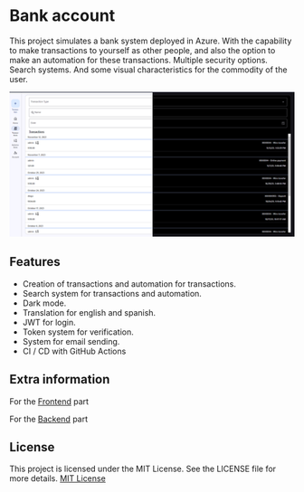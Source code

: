 # Bank account
This project simulates a bank system deployed in Azure.
With the capability to make transactions to yourself as other people, 
and also the option to make an automation for these transactions.
Multiple security options.
Search systems.
And some visual characteristics for the commodity of the user.

![Example of the transactions page](/imgs/example.jpg "Transactions page")

## Features

- Creation of transactions and automation for transactions.
- Search system for transactions and automation.
- Dark mode.
- Translation for english and spanish.
- JWT for login.
- Token system for verification.
- System for email sending. 
- CI / CD with GitHub Actions

## Extra information

For the [Frontend](/fronted/README.md) part

For the [Backend](/backend/README.md) part

## License
This project is licensed under the MIT License. See the LICENSE file for more details.
[MIT License](./LICENSE)

